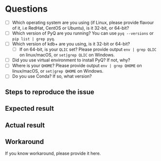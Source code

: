 # Questions

- [ ] Which operating system are you using (if Linux, please provide flavour of it, i.e RedHat, CentOS or Ubuntu), is it 32-bit, or 64-bit?
- [ ] Which version of PyQ are you running? You can use `pyq --versions` or `pip list | grep pyq`.
- [ ] Which version of kdb+ are you using, is it 32-bit or 64-bit?
    - [ ] If on 64-bit, is your `QLIC` set? Please provide output `env | grep QLIC` on linux/macOS, or `set|grep QLIC` on Windows.
- [ ] Did you use virtual environment to install PyQ? If not, why?
- [ ] Where is your `QHOME`? Please provide output `env | grep QHOME` on linux/macOS, or `set|grep QHOME` on Windows.
- [ ] Do you use Conda? If so, what version?

## Steps to reproduce the issue


## Expected result


## Actual result


## Workaround

If you know workaround, please provide it here.

